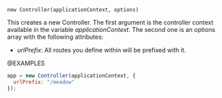 


`new Controller(applicationContext, options)`

This creates a new Controller. The first argument is the controller
context available in the variable *applicationContext*. The second one is an
options array with the following attributes:

* *urlPrefix*: All routes you define within will be prefixed with it.

@EXAMPLES

```js
app = new Controller(applicationContext, {
  urlPrefix: "/meadow"
});
```


